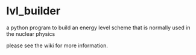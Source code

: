 # lvl_builder
a python program to build an energy level scheme that is normally used in the nuclear physics

 please see the wiki for more information.

